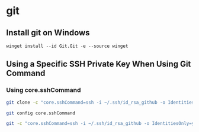 # git

## Install git on Windows

```shell
winget install --id Git.Git -e --source winget
```

## Using a Specific SSH Private Key When Using Git Command

### Using core.sshCommand

```bash
git clone -c "core.sshCommand=ssh -i ~/.ssh/id_rsa_github -o IdentitiesOnly=yes" git@github.com:user/repo.git
```

```bash
git config core.sshCommand
```

```bash
git -c "core.sshCommand=ssh -i ~/.ssh/id_rsa_github -o IdentitiesOnly=yes" pull
```
